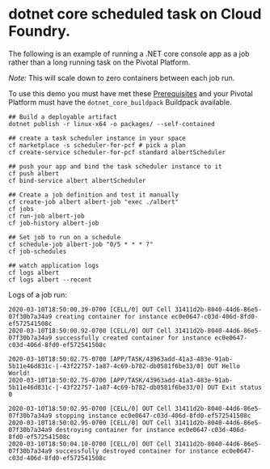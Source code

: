 # dotnet core scheduled task on Cloud Foundry.

The following is an example of running a .NET core console app as a job rather than a
long running task on the Pivotal Platform.

*Note:* This will scale down to zero containers between each job run.

To use this demo you must have met these [Prerequisites](https://docs.pivotal.io/scheduler/1-2/using.html#prereqs) and your Pivotal Platform must have the `dotnet_core_buildpack` Buildpack available.


```
## Build a deployable artifact
dotnet publish -r linux-x64 -o packages/ --self-contained

## create a task scheduler instance in your space
cf marketplace -s scheduler-for-pcf # pick a plan
cf create-service scheduler-for-pcf standard albertScheduler

## push your app and bind the task scheduler instance to it
cf push albert
cf bind-service albert albertScheduler

## Create a job definition and test it manually
cf create-job albert albert-job "exec ./albert"
cf jobs
cf run-job albert-job
cf job-history albert-job

## Set job to run on a schedule
cf schedule-job albert-job "0/5 * * * ?"
cf job-schedules

## watch application logs
cf logs albert
cf logs albert --recent
```


Logs of a job run:

```
2020-03-10T18:50:00.39-0700 [CELL/0] OUT Cell 31411d2b-8040-44d6-86e5-07f30b7a34a9 creating container for instance ec0e0647-c03d-406d-8fd0-ef572541508c
2020-03-10T18:50:00.92-0700 [CELL/0] OUT Cell 31411d2b-8040-44d6-86e5-07f30b7a34a9 successfully created container for instance ec0e0647-c03d-406d-8fd0-ef572541508c

2020-03-10T18:50:02.75-0700 [APP/TASK/43963add-41a3-483e-91ab-5b11e46d831c-|-43f22757-1a87-4c69-b782-db0581f6be33/0] OUT Hello World!
2020-03-10T18:50:02.75-0700 [APP/TASK/43963add-41a3-483e-91ab-5b11e46d831c-|-43f22757-1a87-4c69-b782-db0581f6be33/0] OUT Exit status 0

2020-03-10T18:50:02.95-0700 [CELL/0] OUT Cell 31411d2b-8040-44d6-86e5-07f30b7a34a9 stopping instance ec0e0647-c03d-406d-8fd0-ef572541508c
2020-03-10T18:50:02.95-0700 [CELL/0] OUT Cell 31411d2b-8040-44d6-86e5-07f30b7a34a9 destroying container for instance ec0e0647-c03d-406d-8fd0-ef572541508c
2020-03-10T18:50:04.10-0700 [CELL/0] OUT Cell 31411d2b-8040-44d6-86e5-07f30b7a34a9 successfully destroyed container for instance ec0e0647-c03d-406d-8fd0-ef572541508c
```
